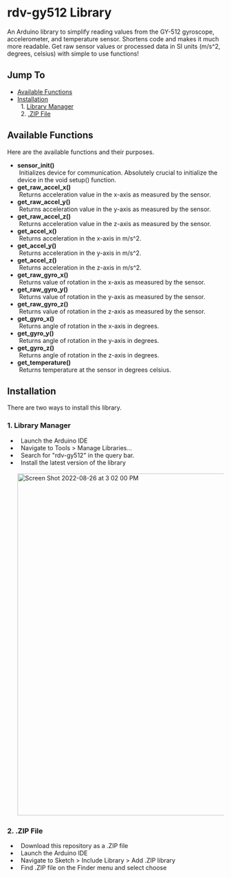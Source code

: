 # rdv-gy512 Library

An Arduino library to simplify reading values from the GY-512 gyroscope, accelerometer, and temperature sensor. Shortens code and makes it much more readable. Get raw sensor values or processed data in SI units (m/s^2, degrees, celsius) with simple to use functions!

## Jump To
- [Available Functions](#available-functions)
- [Installation](#installation) <br/>
&nbsp; 1. [Library Manager](#1-library-manager)<br/>
&nbsp; 2. [.ZIP File](#2-zip-file)

## Available Functions
Here are the available functions and their purposes.
- **sensor_init()** <br />
&nbsp;Initializes device for communication. Absolutely crucial to initialize the device in the void setup() function. <br />
- **get_raw_accel_x()** <br />
&nbsp;Returns acceleration value in the x-axis as measured by the sensor. <br />
- **get_raw_accel_y()** <br />
&nbsp;Returns acceleration value in the y-axis as measured by the sensor.<br />
- **get_raw_accel_z()** <br />
&nbsp;Returns acceleration value in the z-axis as measured by the sensor.<br />
- **get_accel_x()** <br />
&nbsp;Returns acceleration in the x-axis in m/s^2.<br />
- **get_accel_y()** <br />
&nbsp;Returns acceleration in the y-axis in m/s^2.<br />
- **get_accel_z()** <br />
&nbsp;Returns acceleration in the z-axis in m/s^2.<br />
- **get_raw_gyro_x()** <br />
&nbsp;Returns value of rotation in the x-axis as measured by the sensor.<br />
- **get_raw_gyro_y()** <br />
&nbsp;Returns value of rotation in the y-axis as measured by the sensor.<br />
- **get_raw_gyro_z()** <br />
&nbsp;Returns value of rotation in the z-axis as measured by the sensor.<br />
- **get_gyro_x()** <br />
&nbsp;Returns angle of rotation in the x-axis in degrees.<br />
- **get_gyro_y()** <br />
&nbsp;Returns angle of rotation in the y-axis in degrees.<br />
- **get_gyro_z()** <br />
&nbsp;Returns angle of rotation in the z-axis in degrees.<br />
- **get_temperature()** <br />
&nbsp;Returns temperature at the sensor in degrees celsius.<br />

## Installation
There are two ways to install this library.<br />
### 1. Library Manager 
- &nbsp; Launch the Arduino IDE<br />
- &nbsp; Navigate to Tools > Manage Libraries...<br />
- &nbsp; Search for "rdv-gy512" in the query bar.<br /> 
- &nbsp; Install the latest version of the library<br /><br />
<img width="796" alt="Screen Shot 2022-08-26 at 3 02 00 PM" src="https://user-images.githubusercontent.com/70773397/186973894-3e89dab0-c006-4f8f-9099-b0cce59a49e7.png"><br />
### 2. .ZIP File 
- &nbsp; Download this repository as a .ZIP file<br />
- &nbsp; Launch the Arduino IDE<br />
- &nbsp; Navigate to Sketch > Include Library > Add .ZIP library<br />
- &nbsp; Find .ZIP file on the Finder menu and select choose<br /> 


